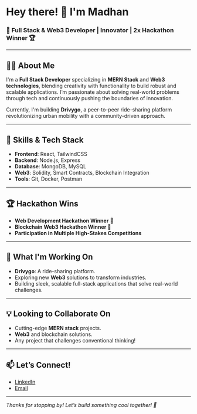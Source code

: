 # Hey there! 👋 I'm Madhan

### 🚀 Full Stack & Web3 Developer | Innovator | 2x Hackathon Winner 🏆

---

## 👨‍💻 About Me
I'm a **Full Stack Developer** specializing in **MERN Stack** and **Web3 technologies**, blending creativity with functionality to build robust and scalable applications. I’m passionate about solving real-world problems through tech and continuously pushing the boundaries of innovation. 

Currently, I'm building **Drivygo**, a peer-to-peer ride-sharing platform revolutionizing urban mobility with a community-driven approach.

---

## 🌟 Skills & Tech Stack
- **Frontend**: React, TailwindCSS
- **Backend**: Node.js, Express
- **Database**: MongoDB, MySQL
- **Web3**: Solidity, Smart Contracts, Blockchain Integration
- **Tools**: Git, Docker, Postman

---

## 🏆 Hackathon Wins
- **Web Development Hackathon Winner** 🥇
- **Blockchain Web3 Hackathon Winner** 🥇
- **Participation in Multiple High-Stakes Competitions**

---

## 🔭 What I'm Working On
- **Drivygo**: A ride-sharing platform.
- Exploring new **Web3** solutions to transform industries.
- Building sleek, scalable full-stack applications that solve real-world challenges.

---

## 💡 Looking to Collaborate On
- Cutting-edge **MERN stack** projects.
- **Web3** and blockchain solutions.
- Any project that challenges conventional thinking!

---

## 📫 Let’s Connect!
- [LinkedIn](https://www.linkedin.com/in/madhan-fullstack-developer/)
- [Email](mailto:madhanat94@gmail.com)

---

*Thanks for stopping by! Let’s build something cool together! 🚀*
